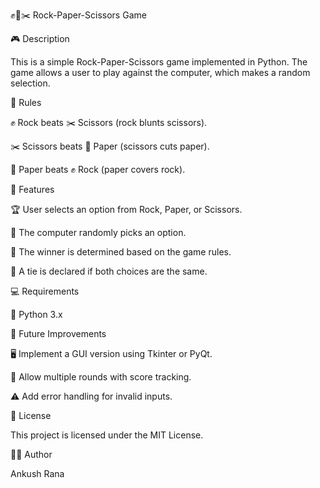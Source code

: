 ✊📰✂️ Rock-Paper-Scissors Game

🎮 Description

This is a simple Rock-Paper-Scissors game implemented in Python. The game allows a user to play against the computer, which makes a random selection.

📜 Rules

✊ Rock beats ✂️ Scissors (rock blunts scissors).

✂️ Scissors beats 📰 Paper (scissors cuts paper).

📰 Paper beats ✊ Rock (paper covers rock).

🌟 Features

🏆 User selects an option from Rock, Paper, or Scissors.

🤖 The computer randomly picks an option.

🏅 The winner is determined based on the game rules.

🤝 A tie is declared if both choices are the same.

💻 Requirements

🐍 Python 3.x

🔮 Future Improvements

🖥️ Implement a GUI version using Tkinter or PyQt.

🔢 Allow multiple rounds with score tracking.

⚠️ Add error handling for invalid inputs.

📜 License

This project is licensed under the MIT License.

👨‍💻 Author

Ankush Rana

